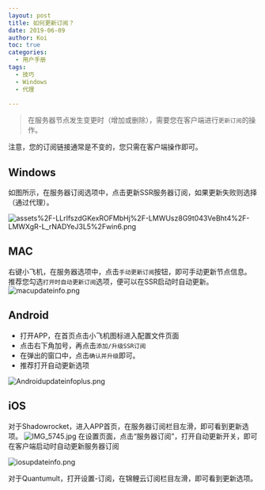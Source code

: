 ```yaml
---
layout: post
title: 如何更新订阅？
date: 2019-06-09
author: Koi
toc: true
categories: 
  - 用户手册
tags:
  - 技巧
  - Windows
  - 代理
  
---
```


> 在服务器节点发生变更时（增加或删除），需要您在客户端进行`更新订阅`的操作。

注意，您的订阅链接通常是不变的，您只需在客户端操作即可。

## Windows
如图所示，在服务器订阅选项中，点击更新SSR服务器订阅，如果更新失败则选择（通过代理）。

![assets%2F-LLrIfszdGKexROFMbHj%2F-LMWUsz8G9t043VeBht4%2F-LMWXgR-L_rNADYeJ3L5%2Fwin6.png](https://i.loli.net/2018/09/22/5ba51d22b4b7d.png)

## MAC
右键小飞机，在服务器选项中，点击`手动更新订阅`按钮，即可手动更新节点信息。
推荐您勾选`打开时自动更新订阅`选项，便可以在SSR启动时自动更新。
![macupdateinfo.png](https://i.loli.net/2018/09/28/5bae323db16fc.png)
## Android
- 打开APP，在首页点击小飞机图标进入配置文件页面
- 点击右下角加号，再点击`添加/升级SSR订阅`
- 在弹出的窗口中，点击`确认并升级`即可。
- 推荐打开自动更新选项

![Androidupdateinfoplus.png](https://i.loli.net/2018/09/28/5bae3432938fc.png)

## iOS 
对于Shadowrocket，进入APP首页，在服务器订阅栏目左滑，即可看到更新选项。
![IMG_5745.jpg](https://i.loli.net/2018/09/28/5bae35dfbd1d0.jpg)
在设置页面，点击“服务器订阅”，打开自动更新开关，即可在客户端启动时自动更新服务器订阅

![iosupdateinfo.png](https://i.loli.net/2018/09/28/5bae3694ea76b.png)


对于Quantumult，打开设置-订阅，在锦鲤云订阅栏目左滑，即可看到更新选项。


